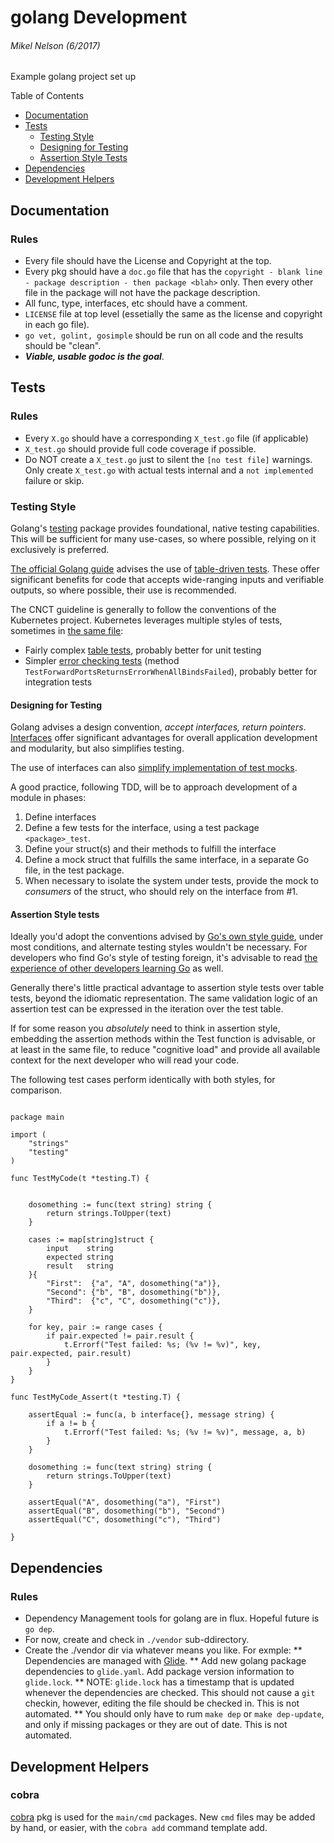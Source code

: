# golang Development

###### Mikel Nelson (6/2017)
Example golang project set up

Table of Contents

* [Documentation](#documentation)
* [Tests](#tests)
    * [Testing Style](#testing-style)
    * [Designing for Testing](#designing-for-testing)
    * [Assertion Style Tests](#assertion-style-tests)
* [Dependencies](#dependencies)
* [Development Helpers](#development-helpers)

## Documentation
### Rules
* Every file should have the License and Copyright at the top.
* Every pkg should have a `doc.go` file that has the `copyright - blank line - package description - then package <blah>` only. Then every other file in the package will not have the package description.
* All func, type, interfaces, etc should have a comment.
* `LICENSE` file at top level (essetially the same as the license and copyright in each go file).
* `go vet, golint, gosimple` should be run on all code and the results should be "clean".
* ***Viable, usable godoc is the goal***.

## Tests
### Rules
* Every `X.go` should have a corresponding `X_test.go` file (if applicable)
* `X_test.go` should provide full code coverage if possible.
* Do NOT create a `X_test.go` just to silent the `[no test file]` warnings.  Only create `X_test.go` with actual tests internal and a `not implemented` failure or skip.

### Testing Style

Golang's [testing][1] package provides foundational, native testing capabilities.
This will be sufficient for many use-cases, so where possible, relying on it 
exclusively is preferred. 

[The official Golang guide][2] advises the use of [table-driven tests][3]. These 
offer significant benefits for code that accepts wide-ranging inputs and 
verifiable outputs, so where possible, their use is recommended.

The CNCT guideline is generally to follow the conventions of the Kubernetes
project. Kubernetes leverages multiple styles of tests, sometimes in [the same file][7]:

- Fairly complex [table tests][6], probably better for unit testing
- Simpler [error checking tests][5] (method `TestForwardPortsReturnsErrorWhenAllBindsFailed`), probably better for integration tests


#### Designing for Testing

Golang advises a design convention, _accept interfaces, return pointers_.
[Interfaces][8] offer significant advantages for overall application development and modularity,
but also simplifies testing.

The use of interfaces can also [simplify implementation of test mocks][9].

A good practice, following TDD, will be to approach development of a module in phases:

1. Define interfaces
2. Define a few tests for the interface, using a test package `<package>_test`.
3. Define your struct(s) and their methods to fulfill the interface
4. Define a mock struct that fulfills the same interface, in a separate Go file, in the test package.
5. When necessary to isolate the system under tests, provide the mock to _consumers_ of the struct, who should rely on the interface from #1.

#### Assertion Style tests

Ideally you'd adopt the conventions advised by [Go's own style guide][2], under 
most conditions, and alternate testing styles wouldn't be necessary. For 
developers who find Go's style of testing foreign, it's advisable to read 
[the experience of other developers learning Go][4] as well. 

Generally there's little practical advantage to assertion style tests over
table tests, beyond the idiomatic representation. The same validation logic
of an assertion test can be expressed in the iteration over the test table.

If for some reason you _absolutely_ need to think in assertion style,
embedding the assertion methods within the Test function is advisable, or at
least in the same file, to reduce "cognitive load" and provide all available 
context for the next developer who will read your code.

The following test cases perform identically with both styles, for comparison.


```golang

package main

import (
    "strings"
    "testing"
)

func TestMyCode(t *testing.T) {


    dosomething := func(text string) string {
        return strings.ToUpper(text)
    }

    cases := map[string]struct {
        input    string
        expected string
        result   string
    }{
        "First":  {"a", "A", dosomething("a")},
        "Second": {"b", "B", dosomething("b")},
        "Third":  {"c", "C", dosomething("c")},
    }

    for key, pair := range cases {
        if pair.expected != pair.result {
            t.Errorf("Test failed: %s; (%v != %v)", key, pair.expected, pair.result)
        }
    }
}

func TestMyCode_Assert(t *testing.T) {

    assertEqual := func(a, b interface{}, message string) {
        if a != b {
            t.Errorf("Test failed: %s; (%v != %v)", message, a, b)
        }
    }

    dosomething := func(text string) string {
        return strings.ToUpper(text)
    }

    assertEqual("A", dosomething("a"), "First")
    assertEqual("B", dosomething("b"), "Second")
    assertEqual("C", dosomething("c"), "Third")

}

```


## Dependencies
### Rules
* Dependency Management tools for golang are in flux.  Hopeful future is `go dep`.  
* For now, create and check in `./vendor` sub-ddirectory.
* Create the ./vendor dir via whatever means you like.  For exmple:
** Dependencies are managed with [Glide](https://github.com/Masterminds/glide).
** Add new golang package dependencies to `glide.yaml`.  Add package version information to `glide.lock`.
** NOTE: `glide.lock` has a timestamp that is updated whenever the dependencies are checked.  This should not cause a `git` checkin, however, editing the file should be checked in.  This is not automated.
** You should only have to rum `make dep` or `make dep-update`, and only if missing packages or they are out of date.  This is not automated.


## Development Helpers
### cobra
[cobra](https://github.com/spf13/cobra) pkg is used for the `main/cmd` packages.  New `cmd` files may be added by hand, or easier, with the `cobra add` command template add.
 


[1]: https://golang.org/pkg/testing/
[2]: https://github.com/golang/go/wiki/TableDrivenTests
[3]: https://golang.org/doc/code.html#Testing
[4]: https://medium.com/@benbjohnson/structuring-tests-in-go-46ddee7a25c
[5]: https://github.com/kubernetes/kubernetes/blob/master/pkg/client/tests/portfoward_test.go
[6]: https://github.com/kubernetes/kubernetes/blob/master/pkg/kubectl/deployment_test.go
[7]: https://github.com/kubernetes/kubernetes/blob/master/pkg/kubectl/stop_test.go
[8]: https://gobyexample.com/interfaces
[9]: https://nathanleclaire.com/blog/2015/10/10/interfaces-and-composition-for-effective-unit-testing-in-golang/

